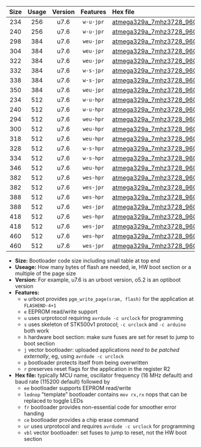 |Size|Usage|Version|Features|Hex file|
|:-:|:-:|:-:|:-:|:--|
|234|256|u7.6|`w-u-jpr`|[atmega329a_7mhz3728_9600bps_ur_vbl.hex](https://raw.githubusercontent.com/stefanrueger/urboot/main//atmega329a_7mhz3728_9600bps_ur_vbl.hex)|
|240|256|u7.6|`w-u-jpr`|[atmega329a_7mhz3728_9600bps_lednop_ur_vbl.hex](https://raw.githubusercontent.com/stefanrueger/urboot/main//atmega329a_7mhz3728_9600bps_lednop_ur_vbl.hex)|
|298|384|u7.6|`weu-jpr`|[atmega329a_7mhz3728_9600bps_ee_ur_vbl.hex](https://raw.githubusercontent.com/stefanrueger/urboot/main//atmega329a_7mhz3728_9600bps_ee_ur_vbl.hex)|
|304|384|u7.6|`weu-jpr`|[atmega329a_7mhz3728_9600bps_ee_lednop_ur_vbl.hex](https://raw.githubusercontent.com/stefanrueger/urboot/main//atmega329a_7mhz3728_9600bps_ee_lednop_ur_vbl.hex)|
|322|384|u7.6|`weu-jpr`|[atmega329a_7mhz3728_9600bps_ee_lednop_fr_ur_vbl.hex](https://raw.githubusercontent.com/stefanrueger/urboot/main//atmega329a_7mhz3728_9600bps_ee_lednop_fr_ur_vbl.hex)|
|332|384|u7.6|`w-s-jpr`|[atmega329a_7mhz3728_9600bps_vbl.hex](https://raw.githubusercontent.com/stefanrueger/urboot/main//atmega329a_7mhz3728_9600bps_vbl.hex)|
|338|384|u7.6|`w-s-jpr`|[atmega329a_7mhz3728_9600bps_lednop_vbl.hex](https://raw.githubusercontent.com/stefanrueger/urboot/main//atmega329a_7mhz3728_9600bps_lednop_vbl.hex)|
|350|384|u7.6|`weu-jpr`|[atmega329a_7mhz3728_9600bps_ee_lednop_fr_ce_ur_vbl.hex](https://raw.githubusercontent.com/stefanrueger/urboot/main//atmega329a_7mhz3728_9600bps_ee_lednop_fr_ce_ur_vbl.hex)|
|234|512|u7.6|`w-u-hpr`|[atmega329a_7mhz3728_9600bps_ur.hex](https://raw.githubusercontent.com/stefanrueger/urboot/main//atmega329a_7mhz3728_9600bps_ur.hex)|
|240|512|u7.6|`w-u-hpr`|[atmega329a_7mhz3728_9600bps_lednop_ur.hex](https://raw.githubusercontent.com/stefanrueger/urboot/main//atmega329a_7mhz3728_9600bps_lednop_ur.hex)|
|294|512|u7.6|`weu-hpr`|[atmega329a_7mhz3728_9600bps_ee_ur.hex](https://raw.githubusercontent.com/stefanrueger/urboot/main//atmega329a_7mhz3728_9600bps_ee_ur.hex)|
|300|512|u7.6|`weu-hpr`|[atmega329a_7mhz3728_9600bps_ee_lednop_ur.hex](https://raw.githubusercontent.com/stefanrueger/urboot/main//atmega329a_7mhz3728_9600bps_ee_lednop_ur.hex)|
|318|512|u7.6|`weu-hpr`|[atmega329a_7mhz3728_9600bps_ee_lednop_fr_ur.hex](https://raw.githubusercontent.com/stefanrueger/urboot/main//atmega329a_7mhz3728_9600bps_ee_lednop_fr_ur.hex)|
|328|512|u7.6|`w-s-hpr`|[atmega329a_7mhz3728_9600bps.hex](https://raw.githubusercontent.com/stefanrueger/urboot/main//atmega329a_7mhz3728_9600bps.hex)|
|334|512|u7.6|`w-s-hpr`|[atmega329a_7mhz3728_9600bps_lednop.hex](https://raw.githubusercontent.com/stefanrueger/urboot/main//atmega329a_7mhz3728_9600bps_lednop.hex)|
|346|512|u7.6|`weu-hpr`|[atmega329a_7mhz3728_9600bps_ee_lednop_fr_ce_ur.hex](https://raw.githubusercontent.com/stefanrueger/urboot/main//atmega329a_7mhz3728_9600bps_ee_lednop_fr_ce_ur.hex)|
|382|512|u7.6|`wes-hpr`|[atmega329a_7mhz3728_9600bps_ee.hex](https://raw.githubusercontent.com/stefanrueger/urboot/main//atmega329a_7mhz3728_9600bps_ee.hex)|
|382|512|u7.6|`wes-jpr`|[atmega329a_7mhz3728_9600bps_ee_vbl.hex](https://raw.githubusercontent.com/stefanrueger/urboot/main//atmega329a_7mhz3728_9600bps_ee_vbl.hex)|
|388|512|u7.6|`wes-hpr`|[atmega329a_7mhz3728_9600bps_ee_lednop.hex](https://raw.githubusercontent.com/stefanrueger/urboot/main//atmega329a_7mhz3728_9600bps_ee_lednop.hex)|
|388|512|u7.6|`wes-jpr`|[atmega329a_7mhz3728_9600bps_ee_lednop_vbl.hex](https://raw.githubusercontent.com/stefanrueger/urboot/main//atmega329a_7mhz3728_9600bps_ee_lednop_vbl.hex)|
|418|512|u7.6|`wes-hpr`|[atmega329a_7mhz3728_9600bps_ee_lednop_fr.hex](https://raw.githubusercontent.com/stefanrueger/urboot/main//atmega329a_7mhz3728_9600bps_ee_lednop_fr.hex)|
|418|512|u7.6|`wes-jpr`|[atmega329a_7mhz3728_9600bps_ee_lednop_fr_vbl.hex](https://raw.githubusercontent.com/stefanrueger/urboot/main//atmega329a_7mhz3728_9600bps_ee_lednop_fr_vbl.hex)|
|460|512|u7.6|`wes-hpr`|[atmega329a_7mhz3728_9600bps_ee_lednop_fr_ce.hex](https://raw.githubusercontent.com/stefanrueger/urboot/main//atmega329a_7mhz3728_9600bps_ee_lednop_fr_ce.hex)|
|460|512|u7.6|`wes-jpr`|[atmega329a_7mhz3728_9600bps_ee_lednop_fr_ce_vbl.hex](https://raw.githubusercontent.com/stefanrueger/urboot/main//atmega329a_7mhz3728_9600bps_ee_lednop_fr_ce_vbl.hex)|

- **Size:** Bootloader code size including small table at top end
- **Useage:** How many bytes of flash are needed, ie, HW boot section or a multiple of the page size
- **Version:** For example, u7.6 is an urboot version, o5.2 is an optiboot version
- **Features:**
  + `w` urboot provides `pgm_write_page(sram, flash)` for the application at `FLASHEND-4+1`
  + `e` EEPROM read/write support
  + `u` uses urprotocol requiring `avrdude -c urclock` for programming
  + `s` uses skeleton of STK500v1 protocol; `-c urclock` and `-c arduino` both work
  + `h` hardware boot section: make sure fuses are set for reset to jump to boot section
  + `j` vector bootloader: uploaded applications *need to be patched externally*, eg, using `avrdude -c urclock`
  + `p` bootloader protects itself from being overwritten
  + `r` preserves reset flags for the application in the register R2
- **Hex file:** typically MCU name, oscillator frequency (16 MHz default) and baud rate (115200 default) followed by
  + `ee` bootloader supports EEPROM read/write
  + `lednop` "template" bootloader contains `mov rx,rx` nops that can be replaced to toggle LEDs
  + `fr` bootloader provides non-essential code for smoother error handing
  + `ce` bootloader provides a chip erase command
  + `ur` uses urprotocol and requires `avrdude -c urclock` for programming
  + `vbl` vector bootloader: set fuses to jump to reset, not the HW boot section
